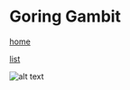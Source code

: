 # Goring Gambit

[home](/zaliczeniowe1awww/)

[list](/zaliczeniowe1awww/list)

![alt text](https://www.thechesswebsite.com/wp-content/uploads/2013/02/goring-gambit-featured1.jpg "Goring Gambit")
